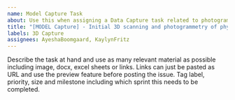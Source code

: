 ```yaml
---
name: Model Capture Task
about: Use this when assigning a Data Capture task related to photogrammetry or photo
title: "[MODEL Capture] - Initial 3D scanning and photogrammetry of physical artifacts"
labels: 3D Capture
assignees: AyeshaBoomgaard, KaylynFritz
---
```


Describe the task at hand and use as many relevant material as possible including image, docx, excel sheets or links. Links can just be pasted as URL and use the preview feature before posting the issue. Tag label, priority, size and milestone including which sprint this needs to be completed.